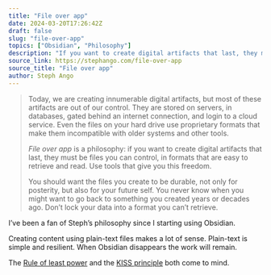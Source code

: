 ```yaml
---
title: "File over app"
date: 2024-03-20T17:26:42Z
draft: false
slug: "file-over-app"
topics: ["Obsidian", "Philosophy"]
description: "If you want to create digital artifacts that last, they must be files you can control, in formats that are easy to retrieve and read."
source_link: https://stephango.com/file-over-app
source_title: "File over app"
author: Steph Ango
---
```


> Today, we are creating innumerable digital artifacts, but most of these artifacts are out of our control. They are stored on servers, in databases, gated behind an internet connection, and login to a cloud service. Even the files on your hard drive use proprietary formats that make them incompatible with older systems and other tools.
>
> *File over app* is a philosophy: if you want to create digital artifacts that last, they must be files you can control, in formats that are easy to retrieve and read. Use tools that give you this freedom.
>
> You should want the files you create to be durable, not only for posterity, but also for your future self. You never know when you might want to go back to something you created years or decades ago. Don’t lock your data into a format you can’t retrieve.

I’ve been a fan of Steph’s philosophy since I starting using Obsidian.

Creating content using plain-text files makes a lot of sense. Plain-text is simple and resilient. When Obsidian disappears the work will remain.
 
The [Rule of least power](https://en.wikipedia.org/wiki/Rule_of_least_power) and the [KISS principle](https://en.wikipedia.org/wiki/KISS_principle) both come to mind.
